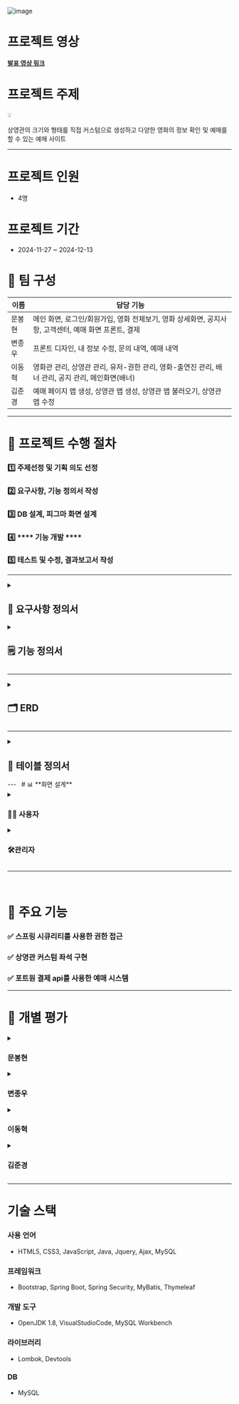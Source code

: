 
![image](https://github.com/user-attachments/assets/b11f4554-9c35-44f0-9542-0cbdd457d45c)


# 프로젝트 영상

<a href="https://www.youtube.com/watch?v=9M2KXyZ3ARg&list=PL4C2AmBC9jOZZEOwZ67P_Nb_WoQ1JpZ6G&index=7" target="_blank">**발표 영상 링크**</a>


# 프로젝트 주제

<aside>
💡

상영관의 크기와 형태를 직접 커스텀으로 생성하고 
다양한 영화의 정보 확인 및 예매를 할 수 있는 예매 사이트

</aside>

---

# **프로젝트 인원**

- 4명

# **프로젝트 기간**

- 2024-11-27 ~ 2024-12-13

# **👥 팀 구성**

| **이름** | **담당 기능** |
| --- | --- |
| 문봉현 | 메인 화면, 로그인/회원가입, 영화 전체보기, 영화 상세화면, 공지사항, 고객센터, 예매 화면 프론트, 결제 |
| 변종우 | 프론트 디자인, 내 정보 수정, 문의 내역, 예매 내역 |
| 이동혁 | 영화관 관리, 상영관 관리, 유저-권한 관리, 영화-출연진 관리, 배너 관리, 공지 관리, 메인화면(배너) |
| 김준경 | 예매 페이지 맵 생성, 상영관 맵 생성, 상영관 맵 불러오기, 상영관 맵 수정 |

---

# **🚀 프로젝트 수행 절차**

### **1️⃣ 주제선정 및 기획 의도 선정**

### **2️⃣ 요구사항, 기능 정의서 작성**

### **3️⃣ DB 설계, 피그마 화면 설계**

### 4️⃣ **** 기능 개발 ****

### **5️⃣ 테스트 및 수정, 결과보고서 작성**

---

<details>
<summary><h2>📑 <strong>요구사항 정의서</strong></h2></summary>
  
   ![image](https://github.com/user-attachments/assets/02a6856f-4ae0-4ec2-8366-69908e8195a7)
   ![image](https://github.com/user-attachments/assets/cf5e4ba4-6103-4350-9a8e-00bdbe862735)
</details>

<details>
<summary><h2>🗒️ <strong>기능 정의서</strong></h2></summary>
  
  ![image](https://github.com/user-attachments/assets/8734c1a1-2dea-4040-bdd8-7be721a5fd69)
  ![image](https://github.com/user-attachments/assets/8f3d8ad0-70c1-42cd-9578-7824e5aec8a9)
  ![image](https://github.com/user-attachments/assets/427f8b90-e9f1-4b1d-814c-fe48c47b4856)
  ![image](https://github.com/user-attachments/assets/66383ae4-8229-4962-99d8-ca1b22383be0)




</details>

---

<details>
<summary><h2>🗂️ <strong>ERD</strong></h2></summary>
  
 ![image](https://github.com/user-attachments/assets/45db6bef-3834-4513-a164-efa74ee3e999)


</details>

---

<details>
  <summary><h2>📃 <strong>테이블 정의서</strong></h2></summary>

  ![image](https://github.com/user-attachments/assets/421fffa7-47d3-4754-ab70-535109dacc8e)
  ![image](https://github.com/user-attachments/assets/ec71fc4a-7e3d-42ad-9256-95182c9d20e7)
  ![image](https://github.com/user-attachments/assets/10ded960-3d99-43bd-8f13-472781a2d02e)
  ![image](https://github.com/user-attachments/assets/6b40196d-feb8-4567-a3d7-57cc7caad56e)
  ![image](https://github.com/user-attachments/assets/e0b5d07b-8c74-489e-9eec-a2c0a0dcfaf1)
  ![image](https://github.com/user-attachments/assets/2d27f195-c852-4ef0-ab58-2bcd88e9e76f)
  ![image](https://github.com/user-attachments/assets/ff07ca1f-4ba7-45c4-8016-a70ab02679f5)
  ![image](https://github.com/user-attachments/assets/a13cb0d9-30ea-471c-a806-36fe8e63b1f2)
  ![image](https://github.com/user-attachments/assets/cee10db1-23e1-4868-99ec-0fa5b7e07c6b)
  ![image](https://github.com/user-attachments/assets/f7dfd9ae-08ce-4569-afdb-c40f4c7d5f1e)
  ![image](https://github.com/user-attachments/assets/8cdd8c4f-b879-4a23-8182-6afeb56b7445)
  ![image](https://github.com/user-attachments/assets/a545db09-875e-4e28-844c-79aa6dd4d6f2)
  ![image](https://github.com/user-attachments/assets/b6401873-5400-45d0-92c7-21ff6685e0b4)
  ![image](https://github.com/user-attachments/assets/9175dbcd-4ea0-4341-bcb4-d4500b382149)
  ![image](https://github.com/user-attachments/assets/6ca8c54c-ae92-4ec2-93ca-4ae34d56e0dd)
  ![image](https://github.com/user-attachments/assets/413f4434-6ddc-40ca-8008-812eb8348d8c)
  ![image](https://github.com/user-attachments/assets/c7b3f221-997b-4cae-af72-66be05073424)


</details>                                                                                                                    
---
&nbsp;
# 📊 **화면 설계**

<details>
  <summary><h3>👨‍💻 <strong>사용자</strong></h3></summary>

![image](https://github.com/user-attachments/assets/d60cf186-d21b-42a4-ab31-4307a7b56f10)
![image](https://github.com/user-attachments/assets/d08327eb-b5f0-46a5-aacc-5b37a245ee78)
![image](https://github.com/user-attachments/assets/b313e903-cdb1-4fb4-b062-bfd76b2e8e2a)
![image](https://github.com/user-attachments/assets/f580fb55-ee95-4edd-8dbe-30947e69bbe6)
![image](https://github.com/user-attachments/assets/c7dfcb24-168b-4ca3-a0c6-02e5dc169a39)
![image](https://github.com/user-attachments/assets/6e6db105-b726-40e4-97cf-be9fddf63fff)


</details>

<details>
  <summary><h3>🛠️<strong>관리자</strong></h3></summary>

![image](https://github.com/user-attachments/assets/6fc56aed-50ee-4bf1-a09a-61305d753eb5)
    ![image](https://github.com/user-attachments/assets/d3196651-1bff-4ac3-84bf-d3ee8622782f)
    ![image](https://github.com/user-attachments/assets/559306e2-0292-4ccf-a8c3-bb4e81fa9eae)
    ![image](https://github.com/user-attachments/assets/066e64cf-ea44-4de5-b21b-f1fe01d165ab)
    ![image](https://github.com/user-attachments/assets/53e68f51-bb67-4caa-9699-d0824fa32e42)
    ![image](https://github.com/user-attachments/assets/324b4db6-0ea0-4560-a9c2-982af2477602)
    ![image](https://github.com/user-attachments/assets/e215cd66-c5bb-43bd-a0bb-e28496f2e31f)
    ![image](https://github.com/user-attachments/assets/664a5bc3-dd43-4230-a493-25b86b144ab9)
    ![image](https://github.com/user-attachments/assets/4508e2a4-f488-4eab-8c03-66a74c14e034)
    ![image](https://github.com/user-attachments/assets/b067668a-c592-404d-9b30-c0759ee82800)
    ![image](https://github.com/user-attachments/assets/9d15c970-84d3-47ca-9fbc-30b1b567f94f)
    ![image](https://github.com/user-attachments/assets/faed6ac5-225e-471d-923c-e5c9513bf097)
    ![image](https://github.com/user-attachments/assets/59e1d5c8-048d-429e-a389-99a4ddd85aa6)
    ![image](https://github.com/user-attachments/assets/479684b1-c2a5-4ccd-bc58-e4d327674d58)
    ![image](https://github.com/user-attachments/assets/c87eb9ac-a2d1-454f-8a2e-5986b12e5b3a)
    ![image](https://github.com/user-attachments/assets/0624bf91-d795-4969-9724-e8b2baa92a63)
    ![image](https://github.com/user-attachments/assets/68ca2c85-e4b7-455f-8e50-6de707e5c7d6)
    ![image](https://github.com/user-attachments/assets/af8be756-e842-4c22-a41d-71a2a8578e50)
    ![image](https://github.com/user-attachments/assets/ffd8d3c6-72bc-4d36-ac63-4c9f22831554)
    ![image](https://github.com/user-attachments/assets/de6327d0-4193-4eea-99a6-76067987e214)
    ![image](https://github.com/user-attachments/assets/bbe33c7d-4f1e-4a96-bf85-515972490a76)
    ![image](https://github.com/user-attachments/assets/1505ff40-c722-4854-891d-9387a51b4cc0)


</details>



---

&nbsp;
# **🎯 주요 기능**

### **✅ 스프링 시큐리티를 사용한 권한 접근**

### **✅ 상영관 커스텀 좌석 구현**

### **✅ 포트원 결제 api를 사용한 예매 시스템**

---

# **📝 개별 평가**

<details>
<summary><h3><strong>문봉현</strong></h3></summary>

![image](https://github.com/user-attachments/assets/2b07a093-32af-483d-ba90-c1d7c582c8a7)

</details>


<details>
<summary><h3><strong>변종우</strong></h3></summary>

![image](https://github.com/user-attachments/assets/f55d06dd-6480-4b51-9150-79cf317cb195)

</details>

<details>
<summary><h3><strong>이동혁</strong></h3></summary>

![image](https://github.com/user-attachments/assets/928bedb3-fa7c-4d7b-a281-4b0e18d42d6d)

</details>

<details>
<summary><h3><strong>김준경</strong></h3></summary>

![image](https://github.com/user-attachments/assets/73516c65-62ee-4677-b009-3cd68fb49118)

</details>

---

# 기술 스택

### 사용 언어

- HTML5, CSS3, JavaScript, Java, Jquery, Ajax, MySQL

### 프레임워크

- Bootstrap, Spring Boot, Spring Security, MyBatis, Thymeleaf

### 개발 도구

- OpenJDK 1.8, VisualStudioCode, MySQL Workbench

### 라이브러리

- Lombok, Devtools

### DB

- MySQL
